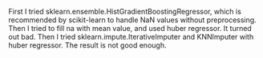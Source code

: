 First I tried sklearn.ensemble.HistGradientBoostingRegressor, which is recommended by scikit-learn to handle NaN values without preprocessing. 
Then I tried to fill na with mean value, and used huber regressor. It turned out bad.
Then I tried sklearn.impute.IterativeImputer and KNNImputer with huber regressor. The result is not good enough.
